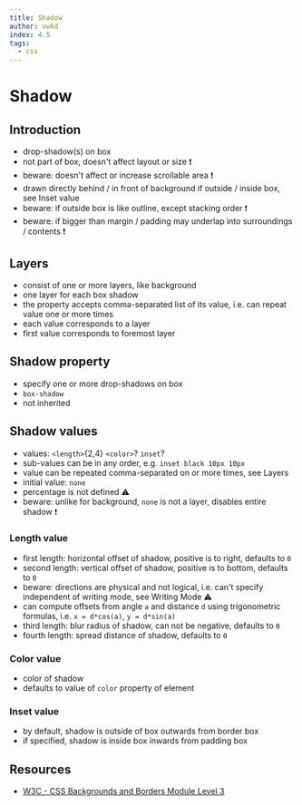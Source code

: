 ```yaml
---
title: Shadow
author: vwkd
index: 4.5
tags:
  - css
---
```

# Shadow



## Introduction

- drop-shadow(s) on box
- not part of box, doesn't affect layout or size ❗️
- beware: doesn't affect or increase scrollable area ❗️
- drawn directly behind / in front of background if outside / inside box, see Inset value
- beware: if outside box is like outline, except stacking order ❗️
- beware: if bigger than margin / padding may underlap into surroundings / contents ❗️



## Layers

- consist of one or more layers, like background
- one layer for each box shadow
- the property accepts comma-separated list of its value, i.e. can repeat value one or more times
- each value corresponds to a layer
- first value corresponds to foremost layer



## Shadow property

- specify one or more drop-shadows on box
- `box-shadow`
- not inherited



## Shadow values

- values: `<length>`{2,4} `<color>`? `inset`?
- sub-values can be in any order, e.g. `inset black 10px 10px`
- value can be repeated comma-separated on or more times, see Layers
- initial value: `none`
- percentage is not defined ⚠️
- beware: unlike for background, `none` is not a layer, disables entire shadow ❗️

### Length value

- first length: horizontal offset of shadow, positive is to right, defaults to `0`
- second length: vertical offset of shadow, positive is to bottom, defaults to `0`
- beware: directions are physical and not logical, i.e. can't specify independent of writing mode, see Writing Mode ⚠️
- can compute offsets from angle `a` and distance `d` using trigonometric formulas, i.e. `x = d*cos(a)`, `y = d*sin(a)`
- third length: blur radius of shadow, can not be negative, defaults to `0`
- fourth length: spread distance of shadow, defaults to `0`

### Color value

- color of shadow
- defaults to value of `color` property of element

### Inset value

- by default, shadow is outside of box outwards from border box
- if specified, shadow is inside box inwards from padding box



## Resources

- [W3C - CSS Backgrounds and Borders Module Level 3](https://www.w3.org/TR/css-backgrounds-3/)